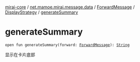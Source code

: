 [mirai-core](../../../index.md) / [net.mamoe.mirai.message.data](../../index.md) / [ForwardMessage](../index.md) / [DisplayStrategy](index.md) / [generateSummary](./generate-summary.md)

# generateSummary

`open fun generateSummary(forward: `[`ForwardMessage`](../index.md)`): `[`String`](https://kotlinlang.org/api/latest/jvm/stdlib/kotlin/-string/index.html)

显示在卡片底部

